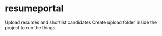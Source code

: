 # resumeportal
Upload resumes and shortlist candidates
Create upload folder inside the project to run the things
